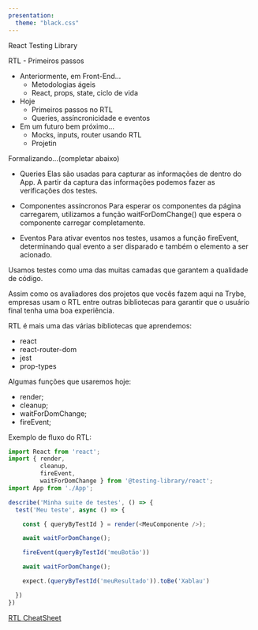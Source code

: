 ```yaml
---
presentation:
  theme: "black.css"
---
```


<!-- slide -->

React Testing Library

<!-- slide vertical=true -->

RTL - Primeiros passos
- Anteriormente, em Front-End...
  - Metodologias ágeis
  - React, props, state, ciclo de vida
- Hoje
  - Primeiros passos no RTL
  - Queries, assíncronicidade e eventos
- Em um futuro bem próximo...
  - Mocks, inputs, router usando RTL
  - Projetin

<!-- slide vertical=true -->
Formalizando...(completar abaixo)
- Queries
  Elas são usadas para capturar as informações de dentro do App. A partir da captura das informações podemos fazer as verificações dos testes.

<!-- slide vertical=true -->
- Componentes assíncronos
  Para esperar os componentes da página carregarem, utilizamos a função waitForDomChange() que espera o componente carregar completamente.

<!-- slide vertical=true -->
- Eventos
  Para ativar eventos nos testes, usamos a função fireEvent, determinando qual evento a ser disparado e também o elemento a ser acionado.

<!-- slide -->

Usamos testes como uma das muitas camadas que garantem a qualidade de código.

<!-- slide -->

Assim como os avaliadores dos projetos que vocês fazem aqui na Trybe, empresas usam o RTL entre outras bibliotecas para garantir que o usuário final tenha uma boa experiência.

<!-- slide -->

RTL é mais uma das várias bibliotecas que aprendemos:
- react
- react-router-dom
- jest
- prop-types

<!-- slide -->

Algumas funções que usaremos hoje:

  - render;
  - cleanup;
  - waitForDomChange;
  - fireEvent;

<!-- slide -->

Exemplo de fluxo do RTL:

```js
import React from 'react';
import { render,
         cleanup,
         fireEvent,
         waitForDomChange } from '@testing-library/react';
import App from './App';

describe('Minha suite de testes', () => {
  test('Meu teste', async () => {

    const { queryByTestId } = render(<MeuComponente />);

    await waitForDomChange();

    fireEvent(queryByTestId('meuBotão'))

    await waitForDomChange();

    expect.(queryByTestId('meuResultado')).toBe('Xablau')

  })
})

```

<!-- slide -->
[RTL CheatSheet](https://testing-library.com/docs/react-testing-library/cheatsheet/)
